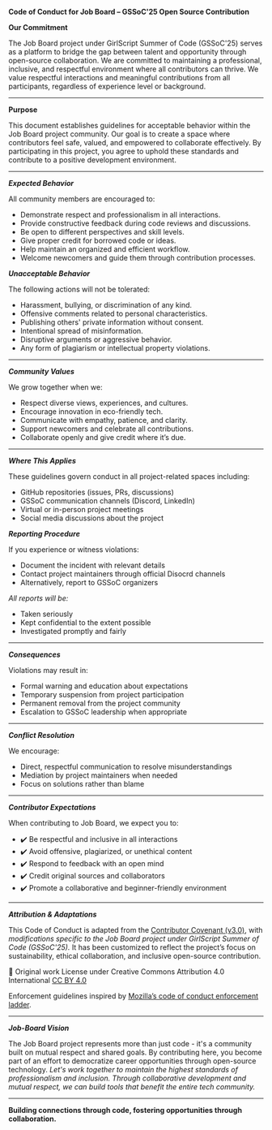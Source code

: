 **Code of Conduct for Job Board – GSSoC'25 Open Source Contribution**

**Our Commitment**

The Job Board project under GirlScript Summer of Code (GSSoC'25) serves as a platform to bridge the gap between talent and opportunity through open-source collaboration. We are committed to maintaining a professional, inclusive, and respectful environment where all contributors can thrive. We value respectful interactions and meaningful contributions from all participants, regardless of experience level or background.

---

**Purpose**

This document establishes guidelines for acceptable behavior within the Job Board project community. Our goal is to create a space where contributors feel safe, valued, and empowered to collaborate effectively. By participating in this project, you agree to uphold these standards and contribute to a positive development environment.

---

***Expected Behavior***

All community members are encouraged to:
- Demonstrate respect and professionalism in all interactions.
- Provide constructive feedback during code reviews and discussions.
- Be open to different perspectives and skill levels.
- Give proper credit for borrowed code or ideas.
- Help maintain an organized and efficient workflow.
- Welcome newcomers and guide them through contribution processes.

***Unacceptable Behavior***
 
The following actions will not be tolerated:
- Harassment, bullying, or discrimination of any kind.
- Offensive comments related to personal characteristics.
- Publishing others' private information without consent.
- Intentional spread of misinformation.
- Disruptive arguments or aggressive behavior.
- Any form of plagiarism or intellectual property violations.

---

***Community Values***

We grow together when we:
- Respect diverse views, experiences, and cultures.
- Encourage innovation in eco-friendly tech.
- Communicate with empathy, patience, and clarity.
- Support newcomers and celebrate all contributions.
- Collaborate openly and give credit where it’s due.

---

***Where This Applies***

These guidelines govern conduct in all project-related spaces including:
- GitHub repositories (issues, PRs, discussions)
- GSSoC communication channels (Discord, LinkedIn)
- Virtual or in-person project meetings
- Social media discussions about the project

***Reporting Procedure***

If you experience or witness violations:
- Document the incident with relevant details
- Contact project maintainers through official Disocrd channels
- Alternatively, report to GSSoC organizers

*All reports will be:*
- Taken seriously
- Kept confidential to the extent possible
- Investigated promptly and fairly

---

***Consequences***

Violations may result in:
- Formal warning and education about expectations
- Temporary suspension from project participation
- Permanent removal from the project community
- Escalation to GSSoC leadership when appropriate

---

***Conflict Resolution***

We encourage:
- Direct, respectful communication to resolve misunderstandings
- Mediation by project maintainers when needed
- Focus on solutions rather than blame

---

***Contributor Expectations***

When contributing to Job Board, we expect you to:
- ✔️ Be respectful and inclusive in all interactions  
- ✔️ Avoid offensive, plagiarized, or unethical content  
- ✔️ Respond to feedback with an open mind  
- ✔️ Credit original sources and collaborators  
- ✔️ Promote a collaborative and beginner-friendly environment 

---

***Attribution & Adaptations***

This Code of Conduct is adapted from the [Contributor Covenant (v3.0)](https://www.contributor-covenant.org/version/3/0/code_of_conduct/), with *modifications specific to the Job Board project under GirlScript Summer of Code (GSSoC'25).* It has been customized to reflect the project’s focus on sustainability, ethical collaboration, and inclusive open-source contribution.

📌 Original work License under Creative Commons Attribution 4.0 International [CC BY 4.0](https://creativecommons.org/licenses/by/4.0/)

Enforcement guidelines inspired by [Mozilla’s code of conduct enforcement ladder](https://github.com/mozilla/diversity).

---

***Job-Board Vision***

The Job Board project represents more than just code - it's a community built on mutual respect and shared goals. By contributing here, you become part of an effort to democratize career opportunities through open-source technology. *Let's work together to maintain the highest standards of professionalism and inclusion. Through collaborative development and mutual respect, we can build tools that benefit the entire tech community.*

---

**Building connections through code, fostering opportunities through collaboration.**